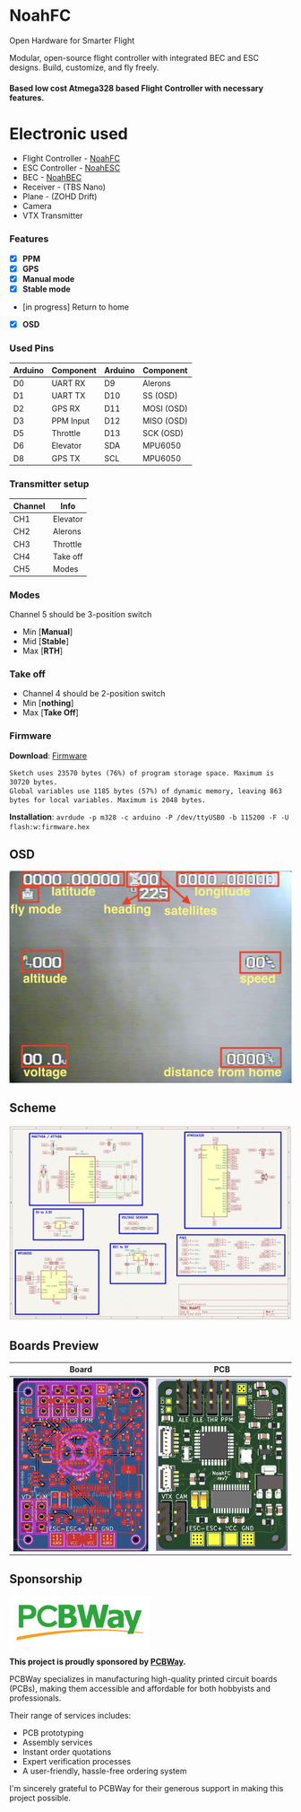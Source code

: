 # NoahFC
Open Hardware for Smarter Flight

Modular, open-source flight controller with integrated BEC and ESC designs. Build, customize, and fly freely.

#### Based low cost Atmega328 based Flight Controller with necessary features.

# Electronic used
- Flight Controller - [NoahFC](https://github.com/zosko/NoahFC)
- ESC Controller - [NoahESC](https://github.com/zosko/NoahESC)
- BEC - [NoahBEC](https://github.com/zosko/NoahBEC)
- Receiver - (TBS Nano)
- Plane - (ZOHD Drift)
- Camera
- VTX Transmitter

### Features
- [X] **PPM**
- [X] **GPS**
- [X] **Manual mode**
- [X] **Stable mode**
- [in progress] Return to home
- [X] **OSD**

### Used Pins
Arduino | Component | Arduino | Component
--------|----------|---------|---------
D0| UART RX| D9| Alerons
D1| UART TX| D10 | SS (OSD)
D2| GPS RX | D11 | MOSI (OSD)
D3| PPM Input | D12 | MISO (OSD)
D5| Throttle | D13 | SCK (OSD)
D6| Elevator | SDA | MPU6050
D8| GPS TX | SCL | MPU6050

### Transmitter setup
Channel | Info
-----|-----
CH1 | Elevator
CH2 | Alerons
CH3 | Throttle
CH4 | Take off
CH5 | Modes

### Modes
Channel 5 should be 3-position switch
- Min [**Manual**]
- Mid [**Stable**]
- Max [**RTH**]

### Take off
- Channel 4 should be 2-position switch
- Min [**nothing**]
- Max [**Take Off**]

### Firmware
**Download**: [Firmware](firmware.hex)
```
Sketch uses 23570 bytes (76%) of program storage space. Maximum is 30720 bytes.
Global variables use 1185 bytes (57%) of dynamic memory, leaving 863 bytes for local variables. Maximum is 2048 bytes.
```
**Installation**:
`avrdude -p m328 -c arduino -P /dev/ttyUSB0 -b 115200 -F -U flash:w:firmware.hex`

## OSD
![OSD](images/osd.jpg)

## Scheme
![Scheme](images/scheme.png)

## Boards Preview
Board|PCB
---------|---------
<img src="images/board.png" alt="Board" width="500"/>|<img src="images/pcb.png" alt="View 1" width="500"/>

## Sponsorship

![PCBWay_logo](images/pcbway_logo.png)

**This project is proudly sponsored by [PCBWay](https://pcbway.com).**

PCBWay specializes in manufacturing high-quality printed circuit boards (PCBs), making them accessible and affordable for both hobbyists and professionals.

Their range of services includes:

- PCB prototyping
- Assembly services
- Instant order quotations
- Expert verification processes
- A user-friendly, hassle-free ordering system

I'm sincerely grateful to PCBWay for their generous support in making this project possible.
